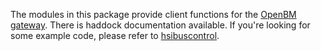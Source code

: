The modules in this package provide client functions for the [OpenBM gateway](https://github.com/cgart/OpenBM). 
There is haddock documentation available. If you're looking for some example
code, please refer to [hsibuscontrol](https://github.com/greg42/hsibuscontrol).
